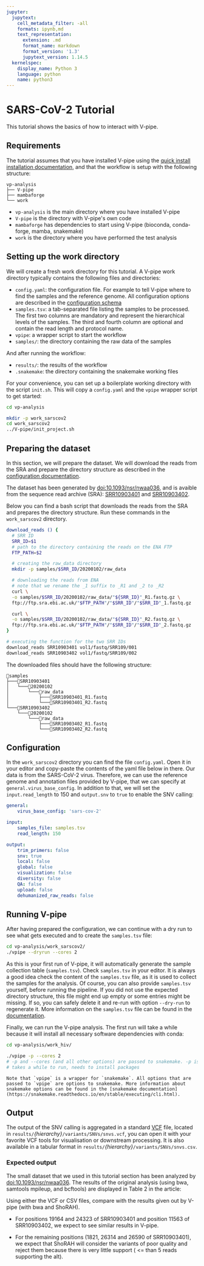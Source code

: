 ```yaml
---
jupyter:
  jupytext:
    cell_metadata_filter: -all
    formats: ipynb,md
    text_representation:
      extension: .md
      format_name: markdown
      format_version: '1.3'
      jupytext_version: 1.14.5
  kernelspec:
    display_name: Python 3
    language: python
    name: python3
---
```


<!-- markdownlint-configure-file { "MD010": { "ignore_code_languages" : [ "tsv", "bash" ] } } -->
# SARS-CoV-2 Tutorial

This tutorial shows the basics of how to interact with V-pipe.

## Requirements

The tutorial assumes that you have installed V-pipe using the [quick install installation documentation](quick-install-v-pipe-and-conda), and that the workflow is setup with the following structure:

```text
vp-analysis
├── V-pipe
├── mambaforge
└── work
```

- `vp-analysis` is the main directory where you have installed V-pipe
- `V-pipe` is the directory with V-pipe's own code
- `mambaforge` has dependencies to start using V-pipe (bioconda, conda-forge, mamba, snakemake)
- `work` is the directory where you have performed the test analysis

## Setting up the work directory

We will create a fresh work directory for this tutorial. A V-pipe work directory typically contains the following files and directories:

- `config.yaml`: the configuration file. For example to tell V-pipe where to find the samples and the reference genome. All configuration options are described in the [configuration schema](configuring-the-workflow)
- `samples.tsv`: a tab-separated file listing the samples to be processed. The first two columns are mandatory and represent the hierarchical levels of the samples. The third and fourth column are optional and contain the read length and protocol name. 
- `vpipe`: a wrapper script to start the workflow
- `samples/`: the directory containing the raw data of the samples

And after running the workflow:

- `results/`: the results of the workflow
- `.snakemake`: the directory containing the snakemake working files

For your convenience, you can set up a boilerplate working directory with the script `init.sh`. This will copy a `config.yaml` and the `vpipe` wrapper script to get started: 

```bash
cd vp-analysis

mkdir -p work_sarscov2
cd work_sarscov2
../V-pipe/init_project.sh
```

## Preparing the dataset

In this section, we will prepare the dataset. We will download the reads from the SRA and prepare the directory structure as described in the [configuration documentation](organizing-data).

The dataset has been generated by [doi:10.1093/nsr/nwaa036](https://doi.org/10.1093/nsr/nwaa036), and is avaible from the sequence read archive (SRA): [SRR10903401](https://trace.ncbi.nlm.nih.gov/Traces/sra/?run=SRR10903401) and [SRR10903402](https://trace.ncbi.nlm.nih.gov/Traces/sra/?run=SRR10903402).

Below you can find a bash script that downloads the reads from the SRA and prepares the directory structure. Run these commands in the `work_sarscov2` directory.

```bash
download_reads () {
  # SRR ID
  SRR_ID=$1
  # path to the directory containing the reads on the ENA FTP
  FTP_PATH=$2

  # creating the raw_data directory
  mkdir -p samples/$SRR_ID/20200102/raw_data

  # downloading the reads from ENA
  # note that we rename the _1 suffix to _R1 and _2 to _R2
  curl \
  -o samples/$SRR_ID/20200102/raw_data/"${SRR_ID}"_R1.fastq.gz \
  ftp://ftp.sra.ebi.ac.uk/"$FTP_PATH"/"$SRR_ID"/"$SRR_ID"_1.fastq.gz

  curl \
  -o samples/$SRR_ID/20200102/raw_data/"${SRR_ID}"_R2.fastq.gz \
  ftp://ftp.sra.ebi.ac.uk/"$FTP_PATH"/"$SRR_ID"/"$SRR_ID"_2.fastq.gz
}

# executing the function for the two SRR IDs
download_reads SRR10903401 vol1/fastq/SRR109/001
download_reads SRR10903402 vol1/fastq/SRR109/002
```

The downloaded files should have the following structure:

```text
📁samples
├───📁SRR10903401
│   └───📁20200102
│       └───📁raw_data
│           ├───🧬SRR10903401_R1.fastq
│           └───🧬SRR10903401_R2.fastq
└───📁SRR10903402
    └───📁20200102
        └───📁raw_data
            ├───🧬SRR10903402_R1.fastq
            └───🧬SRR10903402_R2.fastq
```

## Configuration

In the `work_sarscov2`  directory you can find the file `config.yaml`. Open it in your editor and copy-paste the contents of the yaml file below in there. Our data is from the SARS-CoV-2 virus. Therefore, we can use the reference genome and annotation files provided by V-pipe, that we can specify at `general.virus_base_config`. In addition to that, we will set the `input.read_length` to 150 and `output.snv` to `true` to enable the SNV calling:

```yaml
general:
    virus_base_config: 'sars-cov-2'

input:
    samples_file: samples.tsv
    read_length: 150

output:
    trim_primers: false
    snv: true
    local: false
    global: false
    visualization: false
    diversity: false
    QA: false
    upload: false
    dehumanized_raw_reads: false
```

## Running V-pipe

After having prepared the configuration, we can continue with a dry run to see what gets executed and to create the `samples.tsv` file:

```bash
cd vp-analysis/work_sarscov2/
./vpipe --dryrun --cores 2
```

As this is your first run of V-pipe, it will automatically generate the sample collection table (`samples.tsv`). Check `samples.tsv` in your editor. It is always a good idea check the content of the `samples.tsv` file, as it is used to collect the samples for the analysis. Of course, you can also provide `samples.tsv` yourself, before running the pipeline. If you did not use the expected directory structure, this file might end up empty or some entries might be missing. If so, you can safely delete it and re-run with option `--dry-run` to regenerate it. More information on the `samples.tsv` file can be found in the [documentation](setting-up-samplestsv).

Finally, we can run the V-pipe analysis. The first run will take a while because it will install all necessary software dependencies with conda:

```bash
cd vp-analysis/work_hiv/

./vpipe -p --cores 2
# -p and --cores (and all other options) are passed to snakemake. -p is for printing shell cmds. 
# takes a while to run, needs to install packages
```

```{note}
Note that `vpipe` is a wrapper for `snakemake`. All options that are passed to `vpipe` are options to snakemake. More information about snakemake options can be found in the [snakemake documentation](https://snakemake.readthedocs.io/en/stable/executing/cli.html).
```

## Output

The output of the SNV calling is aggregated in a standard [VCF](https://en.wikipedia.org/wiki/Variant_Call_Format) file, located in `results/`_​{hierarchy}​_`/variants/SNVs/snvs.vcf`, you can open it with your favorite VCF tools for visualisation or downstream processing.
It is also available in a tabular format in `results/​`_{hierarchy}​_`/variants/SNVs/snvs.csv`.

### Expected output

The small dataset that we used in this tutorial section has been analyzed by [doi:10.1093/nsr/nwaa036](https://doi.org/10.1093/nsr/nwaa036). The results of the original analysis (using bwa, samtools mpileup, and bcftools) are displayed in Table 2 in the article:

Using either the VCF or CSV files, compare with the results given out by V-pipe (with bwa and ShoRAH).

<!-- By browing to results/SRR10903401/20200102/variants/SNVs/snvs.csv I only find Shohrah output. Where's the BWA output? Or should I check alighments with IGV or something?   -->

<!-- In the vcf:
NC_045512.2	19164	.	C	T	100	PASS	Freq1=0.1666;Freq2=0.2404;Freq3=0.2298;Post1=1;Post2=1;Post3=1;Fvar=8;Rvar=9;Ftot=41;Rtot=44;Pval=1;Qval=1 -->

<!-- Ftot + Rtot = 41 + 44 = 85. In the paper: REF: 40	ALT: 12 = 52. Due to filtering?  -->

<!-- 1821, 26314 and 26590 not reported at all by ShoRAH.  -->

<!-- All together, this needs more context and explanation. -->


* For positions 19164 and 24323 of SRR10903401 and position 11563 of SRR10903402, we expect to see similar results in V-pipe.


* For the remaining positions (1821, 26314 and 26590 of SRR10903401), we expect that ShoRAH will consider the variants of poor quality and reject them because there is very little support ( <= than 5 reads supporting the alt).

<!-- This is documentation: -->

